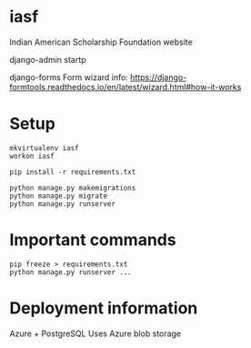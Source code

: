 # iasf
Indian American Scholarship Foundation website

django-admin startp

django-forms
Form wizard info: https://django-formtools.readthedocs.io/en/latest/wizard.html#how-it-works

# Setup
```
mkvirtualenv iasf
workon iasf

pip install -r requirements.txt

python manage.py makemigrations
python manage.py migrate
python manage.py runserver
```
# Important commands
```
pip freeze > requirements.txt
python manage.py runserver ...
```

# Deployment information
Azure + PostgreSQL
Uses Azure blob storage